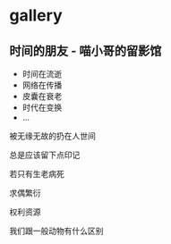 # gallery
## 时间的朋友 - 喵小哥的留影馆

- 时间在流逝
- 网络在传播
- 皮囊在衰老
- 时代在变换
- ...

被无缘无故的扔在人世间

总是应该留下点印记

若只有生老病死

求偶繁衍

权利资源

我们跟一般动物有什么区别
